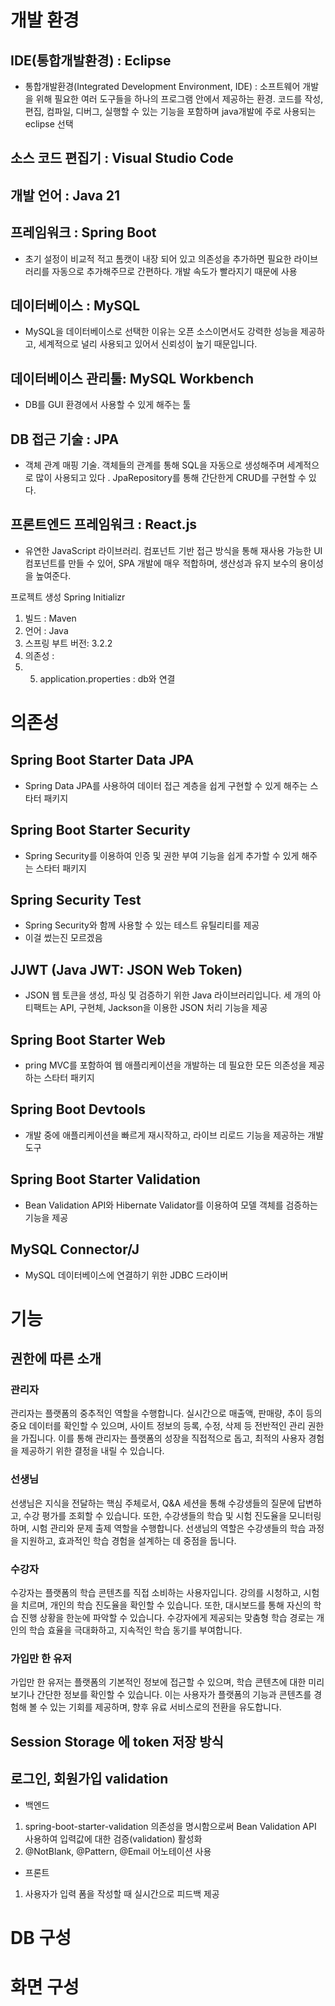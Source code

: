 # 개발 환경
## IDE(통합개발환경) : Eclipse
- 통합개발환경(Integrated Development Environment, IDE) : 소프트웨어 개발을 위해 필요한 여러 도구들을 하나의 프로그램 안에서 제공하는 환경. 코드를 작성, 편집, 컴파일, 디버그, 실행할 수 있는 기능을 포함하며 java개발에 주로 사용되는 eclipse 선택
## 소스 코드 편집기 : Visual Studio Code
## 개발 언어 : Java 21
## 프레임워크 : Spring Boot
- 초기 설정이 비교적 적고 톰캣이 내장 되어 있고 의존성을 추가하면 필요한 라이브러리를 자동으로 추가해주므로 간편하다. 개발 속도가 빨라지기 때문에 사용
## 데이터베이스 : MySQL
- MySQL을 데이터베이스로 선택한 이유는 오픈 소스이면서도 강력한 성능을 제공하고, 세계적으로 널리 사용되고 있어서 신뢰성이 높기 때문입니다.
## 데이터베이스 관리툴: MySQL Workbench
- DB를 GUI 환경에서 사용할 수 있게 해주는 툴
## DB 접근 기술 : JPA
- 객체 관계 매핑 기술. 객체들의 관계를 통해 SQL을 자동으로 생성해주며 세계적으로 많이 사용되고 있다 . JpaRepository를 통해 간단한게 CRUD를 구현할 수 있다.
## 프론트엔드 프레임워크 : React.js
- 유연한 JavaScript 라이브러리. 컴포넌트 기반 접근 방식을 통해 재사용 가능한 UI 컴포넌트를 만들 수 있어, SPA 개발에 매우 적합하며, 생산성과 유지 보수의 용이성을 높여준다.

프로젝트 생성
Spring Initializr
1. 빌드 : Maven
2. 언어 : Java
3. 스프링 부트 버전: 3.2.2
4. 의존성 : 
5. 5) application.properties : db와 연결

# 의존성
## Spring Boot Starter Data JPA
- Spring Data JPA를 사용하여 데이터 접근 계층을 쉽게 구현할 수 있게 해주는 스타터 패키지
## Spring Boot Starter Security
- Spring Security를 이용하여 인증 및 권한 부여 기능을 쉽게 추가할 수 있게 해주는 스타터 패키지
## Spring Security Test
- Spring Security와 함께 사용할 수 있는 테스트 유틸리티를 제공
- 이걸 썼는진 모르겠음
## JJWT (Java JWT: JSON Web Token)
- JSON 웹 토큰을 생성, 파싱 및 검증하기 위한 Java 라이브러리입니다. 세 개의 아티팩트는 API, 구현체, Jackson을 이용한 JSON 처리 기능을 제공
## Spring Boot Starter Web
- pring MVC를 포함하여 웹 애플리케이션을 개발하는 데 필요한 모든 의존성을 제공하는 스타터 패키지
## Spring Boot Devtools
- 개발 중에 애플리케이션을 빠르게 재시작하고, 라이브 리로드 기능을 제공하는 개발 도구
## Spring Boot Starter Validation
- Bean Validation API와 Hibernate Validator를 이용하여 모델 객체를 검증하는 기능을 제공
## MySQL Connector/J
- MySQL 데이터베이스에 연결하기 위한 JDBC 드라이버
# 기능
## 권한에 따른 소개
### 관리자
관리자는 플랫폼의 중추적인 역할을 수행합니다. 실시간으로 매출액, 판매량, 추이 등의 중요 데이터를 확인할 수 있으며, 사이트 정보의 등록, 수정, 삭제 등 전반적인 관리 권한을 가집니다. 이를 통해 관리자는 플랫폼의 성장을 직접적으로 돕고, 최적의 사용자 경험을 제공하기 위한 결정을 내릴 수 있습니다.
### 선생님
선생님은 지식을 전달하는 핵심 주체로서, Q&A 세션을 통해 수강생들의 질문에 답변하고, 수강 평가를 조회할 수 있습니다. 또한, 수강생들의 학습 및 시험 진도율을 모니터링하며, 시험 관리와 문제 출제 역할을 수행합니다. 선생님의 역할은 수강생들의 학습 과정을 지원하고, 효과적인 학습 경험을 설계하는 데 중점을 둡니다.
### 수강자
수강자는 플랫폼의 학습 콘텐츠를 직접 소비하는 사용자입니다. 강의를 시청하고, 시험을 치르며, 개인의 학습 진도율을 확인할 수 있습니다. 또한, 대시보드를 통해 자신의 학습 진행 상황을 한눈에 파악할 수 있습니다. 수강자에게 제공되는 맞춤형 학습 경로는 개인의 학습 효율을 극대화하고, 지속적인 학습 동기를 부여합니다.
### 가입만 한 유저

가입만 한 유저는 플랫폼의 기본적인 정보에 접근할 수 있으며, 학습 콘텐츠에 대한 미리보기나 간단한 정보를 확인할 수 있습니다. 이는 사용자가 플랫폼의 기능과 콘텐츠를 경험해 볼 수 있는 기회를 제공하며, 향후 유료 서비스로의 전환을 유도합니다.
## Session Storage 에 token 저장 방식

## 로그인, 회원가입 validation
- 백엔드
1. spring-boot-starter-validation 의존성을 명시함으로써 Bean Validation API 사용하여 입력값에 대한 검증(validation) 활성화
2. @NotBlank, @Pattern, @Email 어노테이션 사용
- 프론트
1. 사용자가 입력 폼을 작성할 때 실시간으로 피드백 제공
# DB 구성
# 화면 구성
